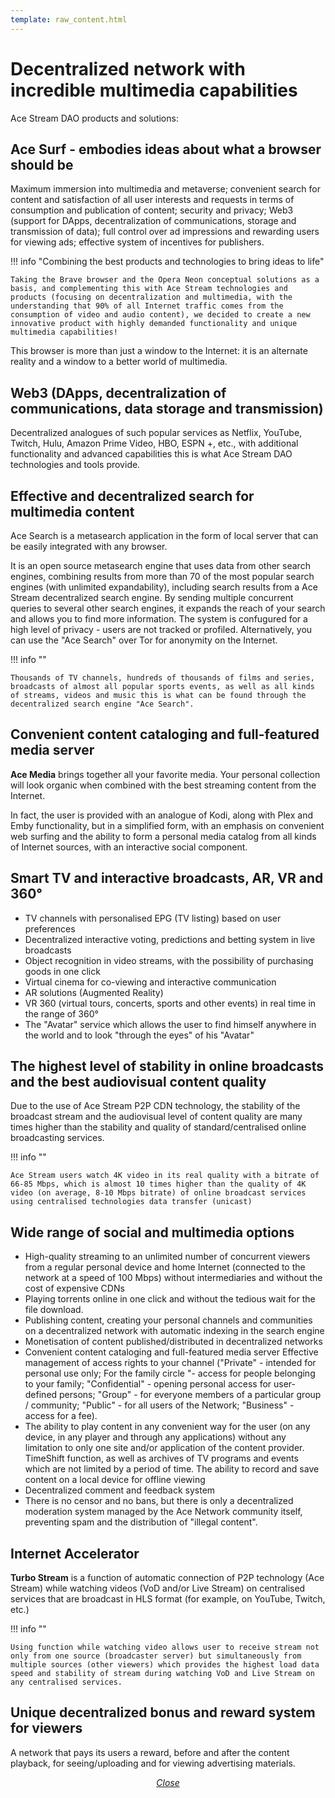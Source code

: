 ```yaml
---
template: raw_content.html
---
```


# Decentralized network with incredible multimedia capabilities

Ace Stream DAO products and solutions:

## Ace Surf - embodies ideas about what a browser should be

Maximum immersion into multimedia and metaverse; convenient search for content and satisfaction of all user interests and requests in terms of consumption and publication of content; security and privacy; Web3 (support for DApps, decentralization of communications, storage and transmission of data); full control over ad impressions and rewarding users for viewing ads; effective system of incentives for publishers.

!!! info "Combining the best products and technologies to bring ideas to life"

    Taking the Brave browser and the Opera Neon conceptual solutions as a basis, and complementing this with Ace Stream technologies and products (focusing on decentralization and multimedia, with the understanding that 90% of all Internet traffic comes from the consumption of video and audio content), we decided to create a new innovative product with highly demanded functionality and unique multimedia capabilities!

This browser is more than just a window to the Internet: it is an alternate reality and a window to a better world of multimedia.


## Web3 (DApps, decentralization of communications, data storage and transmission)

Decentralized analogues of such popular services as Netflix, YouTube, Twitch, Hulu, Amazon Prime Video, HBO, ESPN +, etc., with additional functionality and advanced capabilities this is what Ace Stream DAO technologies and tools provide.


## Effective and decentralized search for multimedia content

Ace Search is a metasearch application in the form of local server that can be easily integrated with any browser.

It is an open source metasearch engine that uses data from other search engines, combining results from more than 70 of the most popular search engines (with unlimited expandability), including search results from a Ace Stream decentralized search engine. By sending multiple concurrent queries to several other search engines, it expands the reach of your search and allows you to find more information. The system is confugured for a high level of privacy - users are not tracked or profiled. Alternatively, you can use the "Ace Search" over Tor for anonymity on the Internet.

!!! info ""

    Thousands of TV channels, hundreds of thousands of films and series, broadcasts of almost all popular sports events, as well as all kinds of streams, videos and music this is what can be found through the decentralized search engine "Ace Search".


## Convenient content cataloging and full-featured media server

**Ace Media** brings together all your favorite media. Your personal collection will look organic when combined with the best streaming content from the Internet.

In fact, the user is provided with an analogue of Kodi, along with Plex and Emby functionality, but in a simplified form, with an emphasis on convenient web surfing and the ability to form a personal media catalog from all kinds of Internet sources, with an interactive social component.


## Smart TV and interactive broadcasts, AR, VR and 360°

- TV channels with personalised EPG (TV listing) based on user preferences
- Decentralized interactive voting, predictions and betting system in live broadcasts
- Object recognition in video streams, with the possibility of purchasing goods in one click
- Virtual cinema for co-viewing and interactive communication
- AR solutions (Augmented Reality)
- VR 360 (virtual tours, concerts, sports and other events) in real time in the range of 360°
- The "Avatar" service which allows the user to find himself anywhere in the world and to look "through the eyes" of his "Avatar"


## The highest level of stability in online broadcasts and the best audiovisual content quality

Due to the use of Ace Stream P2P CDN technology, the stability of the broadcast stream and the audiovisual level of content quality are many times higher than the stability and quality of standard/centralised online broadcasting services.

!!! info ""

    Ace Stream users watch 4K video in its real quality with a bitrate of 66-85 Mbps, which is almost 10 times higher than the quality of 4K video (on average, 8-10 Mbps bitrate) of online broadcast services using centralised technologies data transfer (unicast)


## Wide range of social and multimedia options

- High-quality streaming to an unlimited number of concurrent viewers from a regular personal device and home Internet (connected to the network at a speed of 100 Mbps) without intermediaries and without the cost of expensive CDNs
- Playing torrents online in one click and without the tedious wait for the file download.
- Publishing content, creating your personal channels and communities on a decentralized network with automatic indexing in the search engine
- Monetisation of content published/distributed in decentralized networks
- Convenient content cataloging and full-featured media server
Effective management of access rights to your channel ("Private" - intended for personal use only; For the family circle "- access for people belonging to your family; "Confidential" - opening personal access for user-defined persons; "Group" - for everyone members of a particular group / community; "Public" - for all users of the Network; "Business" - access for a fee).
- The ability to play content in any convenient way for the user (on any device, in any player and through any applications) without any limitation to only one site and/or application of the content provider. TimeShift function, as well as archives of TV programs and events which are not limited by a period of time. The ability to record and save content on a local device for offline viewing
- Decentralized comment and feedback system
- There is no censor and no bans, but there is only a decentralized moderation system managed by the Ace Network community itself, preventing spam and the distribution of "illegal content".


## Internet Accelerator

**Turbo Stream** is a function of automatic connection of P2P technology (Ace Stream) while watching videos (VoD and/or Live Stream) on centralised services that are broadcast in HLS format (for example, on YouTube, Twitch, etc.)

!!! info ""

    Using function while watching video allows user to receive stream not only from one source (broadcaster server) but simultaneously from multiple sources (other viewers) which provides the highest load data speed and stability of stream during watching VoD and Live Stream on any centralised services.


## Unique decentralized bonus and reward system for viewers

A network that pays its users a reward, before and after the content playback, for seeing/uploading and for viewing advertising materials.


<p style="text-align: center">
    <em>
        <a class="md-button mdx-button--transparent-light close-popup-inner" href="#">
            Close
        </a>
    </em>
</p>
